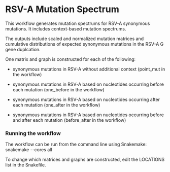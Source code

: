 # RSV-A Mutation Spectrum

This workflow generates mutation spectrums for RSV-A synonymous mutations.
It includes context-based mutation spectrums.



The outputs include scaled and normalized mutation matrices and cumulative distributions of expected synonymous mutations in the RSV-A G gene duplcation.

One matrix and graph is constructed for each of the following:

* synonymous mutations in RSV-A without additional context (point_mut in the workflow)

* synonymous mutations in RSV-A based on nucleotides occurring before each mutation (one_before in the workflow)

* synonymous mutations in RSV-A based on nucleotides occurring after each mutation (one_after in the workflow)

* synonymous mutations in RSV-A based on nucleotides occurring before and after each mutation (before_after in the workflow)


### Running the workflow

The workflow can be run from the command line using Snakemake: snakemake --cores all

To change which matrices and graphs are constructed, edit the LOCATIONS list in the Snakefile.